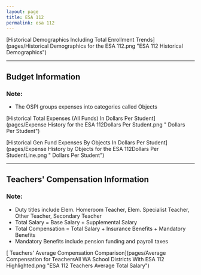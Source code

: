 ```yaml
---
layout: page
title: ESA 112
permalink: esa 112
---
```



[Historical Demographics Including Total Enrollment Trends](pages/Historical Demographics for the ESA 112.png "ESA 112 Historical Demographics")

___

## Budget Information
### Note:
- The OSPI groups expenses into categories called Objects

[Historical Total Expenses (All Funds) In Dollars Per Student](pages/Expense History for the ESA 112Dollars Per Student.png " Dollars Per Student")

[Historical Gen Fund Expenses By Objects In Dollars Per Student](pages/Expense History by Objects for the ESA 112Dollars Per StudentLine.png " Dollars Per Student")


___

## Teachers' Compensation Information
### Note:
- Duty titles include Elem. Homeroom Teacher, Elem. Specialist Teacher, Other Teacher, Secondary Teacher
- Total Salary = Base Salary + Supplemental Salary
- Total Compensation = Total Salary + Insurance Benefits + Mandatory Benefits
- Mandatory Benefits include pension funding and payroll taxes

[ Teachers' Average Compensation Comparison](pages/Average Compensation for TeachersAll WA School Districts With ESA 112 Highlighted.png "ESA 112 Teachers Average Total Salary")

